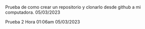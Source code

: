 Prueba de como crear un repositorio y clonarlo desde github a mi computadora. 05/03/2023

Prueba 2 Hora 01:06am 05/03/2023
